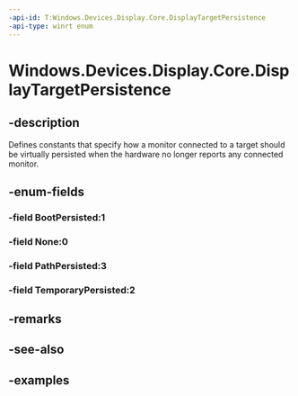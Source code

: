 ```yaml
---
-api-id: T:Windows.Devices.Display.Core.DisplayTargetPersistence
-api-type: winrt enum
---
```


<!-- Enumeration syntax.
public enum DisplayTargetPersistence : int 
-->

# Windows.Devices.Display.Core.DisplayTargetPersistence

## -description
Defines constants that specify how a monitor connected to a target should be virtually persisted when the hardware no longer reports any connected monitor.

## -enum-fields
### -field BootPersisted:1

### -field None:0

### -field PathPersisted:3

### -field TemporaryPersisted:2

## -remarks

## -see-also

## -examples
